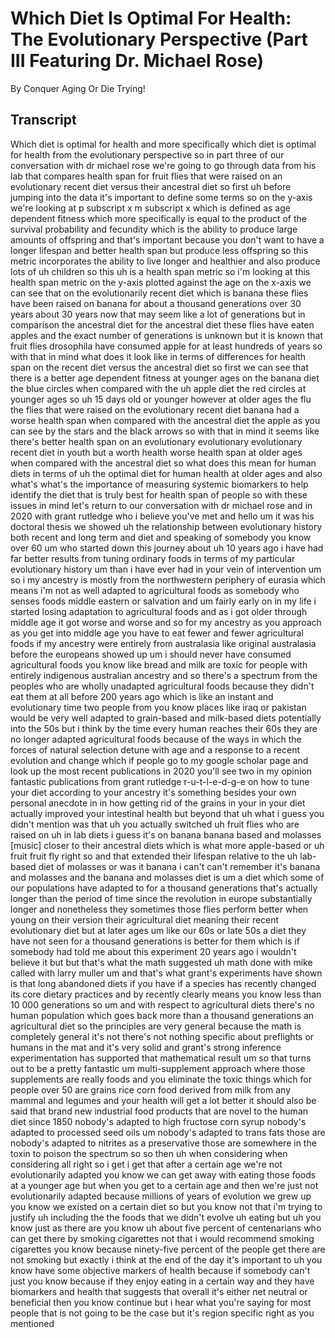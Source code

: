 # Which Diet Is Optimal For Health: The Evolutionary Perspective (Part III Featuring Dr. Michael Rose)

By Conquer Aging Or Die Trying! 


## Transcript

Which diet is optimal for health and more specifically which diet is optimal for health from the evolutionary perspective so in part three of our conversation with dr michael rose we're going to go through data from his lab that compares health span for fruit flies that were raised on an evolutionary recent diet versus their ancestral diet so first uh before jumping into the data it's important to define some terms so on the y-axis we're looking at p subscript x m subscript x which is defined as age dependent fitness which more specifically is equal to the product of the survival probability and fecundity which is the ability to produce large amounts of offspring and that's important because you don't want to have a longer lifespan and better health span but produce less offspring so this metric incorporates the ability to live longer and healthier and also produce lots of uh children so this uh is a health span metric so i'm looking at this health span metric on the y-axis plotted against the age on the x-axis we can see that on the evolutionarily recent diet which is banana these flies have been raised on banana for about a thousand generations over 30 years about 30 years now that may seem like a lot of generations but in comparison the ancestral diet for the ancestral diet these flies have eaten apples and the exact number of generations is unknown but it is known that fruit flies drosophila have consumed apple for at least hundreds of years so with that in mind what does it look like in terms of differences for health span on the recent diet versus the ancestral diet so first we can see that there is a better age dependent fitness at younger ages on the banana diet the blue circles when compared with the uh apple diet the red circles at younger ages so uh 15 days old or younger however at older ages the flu the flies that were raised on the evolutionary recent diet banana had a worse health span when compared with the ancestral diet the apple as you can see by the stars and the black arrows so with that in mind it seems like there's better health span on an evolutionary evolutionary evolutionary recent diet in youth but a worth health worse health span at older ages when compared with the ancestral diet so what does this mean for human diets in terms of uh the optimal diet for human health at older ages and also what's what's the importance of measuring systemic biomarkers to help identify the diet that is truly best for health span of people so with these issues in mind let's return to our conversation with dr michael rose and in 2020 with grant rutledge who i believe you've met and hello um it was his doctoral thesis we showed uh the relationship between evolutionary history both recent and long term and diet and speaking of somebody you know over 60 um who started down this journey about uh 10 years ago i have had far better results from tuning ordinary foods in terms of my particular evolutionary history um than i have ever had in your vein of intervention um so i my ancestry is mostly from the northwestern periphery of eurasia which means i'm not as well adapted to agricultural foods as somebody who senses foods middle eastern or salvation and um fairly early on in my life i started losing adaptation to agricultural foods and as i got older through middle age it got worse and worse and so for my ancestry as you approach as you get into middle age you have to eat fewer and fewer agricultural foods if my ancestry were entirely from australasia like original australasia before the europeans showed up um i should never have consumed agricultural foods you know like bread and milk are toxic for people with entirely indigenous australian ancestry and so there's a spectrum from the peoples who are wholly unadapted agricultural foods because they didn't eat them at all before 200 years ago which is like an instant and evolutionary time two people from you know places like iraq or pakistan would be very well adapted to grain-based and milk-based diets potentially into the 50s but i think by the time every human reaches their 60s they are no longer adapted agricultural foods because of the ways in which the forces of natural selection detune with age and a response to a recent evolution and change which if people go to my google scholar page and look up the most recent publications in 2020 you'll see two in my opinion fantastic publications from grant rutledge r-u-t-l-e-d-g-e on how to tune your diet according to your ancestry it's something besides your own personal anecdote in in how getting rid of the grains in your in your diet actually improved your intestinal health but beyond that uh what i guess you didn't mention was that uh you actually switched uh fruit flies who are raised on uh in lab diets i guess it's on banana banana based and molasses [music] closer to their ancestral diets which is what more apple-based or uh fruit fruit fly right so and that extended their lifespan relative to the uh lab-based diet of molasses or was it banana i can't can't remember it's banana and molasses and the banana and molasses diet is um a diet which some of our populations have adapted to for a thousand generations that's actually longer than the period of time since the revolution in europe substantially longer and nonetheless they sometimes those flies perform better when young on their version their agricultural diet meaning their recent evolutionary diet but at later ages um like our 60s or late 50s a diet they have not seen for a thousand generations is better for them which is if somebody had told me about this experiment 20 years ago i wouldn't believe it but but that's what the math suggested uh math done with mike called with larry muller um and that's what grant's experiments have shown is that long abandoned diets if you have if a species has recently changed its core dietary practices and by recently clearly means you know less than 10 000 generations so um and with respect to agricultural diets there's no human population which goes back more than a thousand generations an agricultural diet so the principles are very general because the math is completely general it's not there's not nothing specific about preflights or humans in the mat and it's very solid and grant's strong inference experimentation has supported that mathematical result um so that turns out to be a pretty fantastic um multi-supplement approach where those supplements are really foods and you eliminate the toxic things which for people over 50 are grains rice corn food derived from milk from any mammal and legumes and your health will get a lot better it should also be said that brand new industrial food products that are novel to the human diet since 1850 nobody's adapted to high fructose corn syrup nobody's adapted to processed seed oils um nobody's adapted to trans fats those are nobody's adapted to nitrites as a preservative those are somewhere in the toxin to poison the spectrum so so then uh when considering when considering all right so i get i get that after a certain age we're not evolutionarily adapted you know we can get away with eating those foods at a younger age but when you get to a certain age and then we're just not evolutionarily adapted because millions of years of evolution we grew up you know we existed on a certain diet so but you know not that i'm trying to justify uh including the the foods that we didn't evolve uh eating but uh you know just as there are you know uh about five percent of centenarians who can get there by smoking cigarettes not that i would recommend smoking cigarettes you know because ninety-five percent of the people get there are not smoking but exactly i think at the end of the day it's important to uh you know have some objective markers of health because if somebody can't just you know because if they enjoy eating in a certain way and they have biomarkers and health that suggests that overall it's either net neutral or beneficial then you know continue but i hear what you're saying for most people that is not going to be the case but it's region specific right as you mentioned
